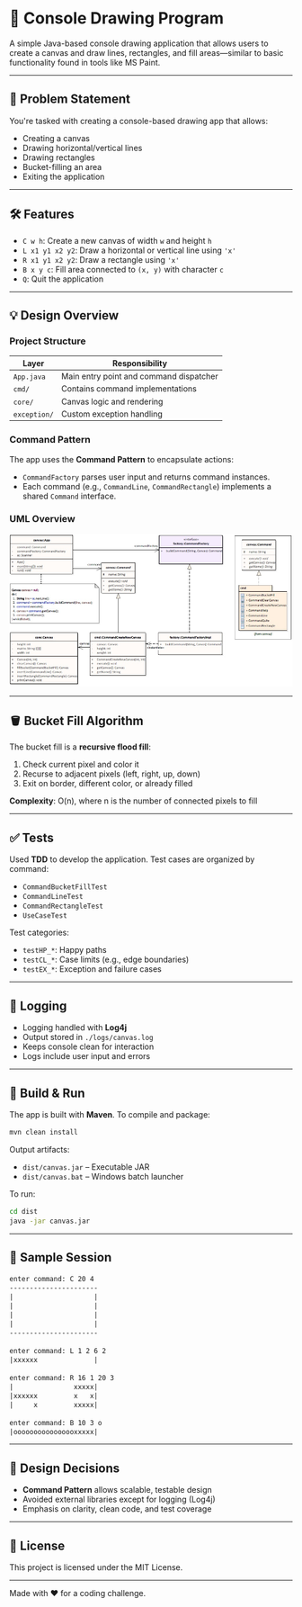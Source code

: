 
# 🎨 Console Drawing Program

A simple Java-based console drawing application that allows users to create a canvas and draw lines, rectangles, and fill areas—similar to basic functionality found in tools like MS Paint.

---

## 🧠 Problem Statement

You're tasked with creating a console-based drawing app that allows:
- Creating a canvas
- Drawing horizontal/vertical lines
- Drawing rectangles
- Bucket-filling an area
- Exiting the application

---

## 🛠️ Features

- `C w h`: Create a new canvas of width `w` and height `h`
- `L x1 y1 x2 y2`: Draw a horizontal or vertical line using `'x'`
- `R x1 y1 x2 y2`: Draw a rectangle using `'x'`
- `B x y c`: Fill area connected to `(x, y)` with character `c`
- `Q`: Quit the application

---

## 💡 Design Overview

### Project Structure

| Layer        | Responsibility                           |
|--------------|-------------------------------------------|
| `App.java`   | Main entry point and command dispatcher   |
| `cmd/`       | Contains command implementations          |
| `core/`      | Canvas logic and rendering                |
| `exception/` | Custom exception handling                 |

### Command Pattern

The app uses the **Command Pattern** to encapsulate actions:
- `CommandFactory` parses user input and returns command instances.
- Each command (e.g., `CommandLine`, `CommandRectangle`) implements a shared `Command` interface.

### UML Overview

![UML Diagram](./doc/canvas_uml.jpg)

---

## 🪣 Bucket Fill Algorithm

The bucket fill is a **recursive flood fill**:
1. Check current pixel and color it
2. Recurse to adjacent pixels (left, right, up, down)
3. Exit on border, different color, or already filled

**Complexity**: O(n), where n is the number of connected pixels to fill

---

## ✅ Tests

Used **TDD** to develop the application. Test cases are organized by command:
- `CommandBucketFillTest`
- `CommandLineTest`
- `CommandRectangleTest`
- `UseCaseTest`

Test categories:
- `testHP_*`: Happy paths
- `testCL_*`: Case limits (e.g., edge boundaries)
- `testEX_*`: Exception and failure cases

---

## 🧪 Logging

- Logging handled with **Log4j**
- Output stored in `./logs/canvas.log`
- Keeps console clean for interaction
- Logs include user input and errors

---

## 🚀 Build & Run

The app is built with **Maven**. To compile and package:

```bash
mvn clean install
```

Output artifacts:
- `dist/canvas.jar` – Executable JAR
- `dist/canvas.bat` – Windows batch launcher

To run:

```bash
cd dist
java -jar canvas.jar
```

---

## 📝 Sample Session

```text
enter command: C 20 4
----------------------
|                    |
|                    |
|                    |
|                    |
----------------------

enter command: L 1 2 6 2
|xxxxxx              |

enter command: R 16 1 20 3
|               xxxxx|
|xxxxxx         x   x|
|     x         xxxxx|

enter command: B 10 3 o
|oooooooooooooooxxxxx|
```

---

## 🧠 Design Decisions

- **Command Pattern** allows scalable, testable design
- Avoided external libraries except for logging (Log4j)
- Emphasis on clarity, clean code, and test coverage

---

## 📄 License

This project is licensed under the MIT License.

---

Made with ❤️ for a coding challenge.
